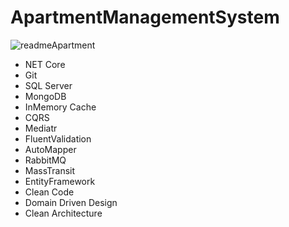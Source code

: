# ApartmentManagementSystem
![readmeApartment](https://user-images.githubusercontent.com/85018412/161161819-09eb1172-222e-46fa-bfac-330f7c89ca84.PNG)

* NET Core
* Git
* SQL Server
* MongoDB
* InMemory Cache
* CQRS
* Mediatr
* FluentValidation
* AutoMapper
* RabbitMQ
* MassTransit
* EntityFramework
* Clean Code
* Domain Driven Design
* Clean Architecture


